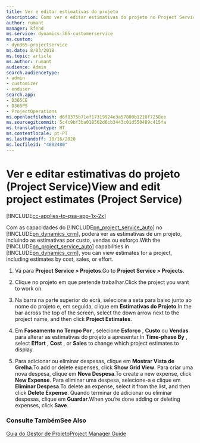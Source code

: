 ```yaml
---
title: Ver e editar estimativas do projeto
description: Como ver e editar estimativas do projeto no Project Service
author: rumant
manager: kfend
ms.service: dynamics-365-customerservice
ms.custom:
- dyn365-projectservice
ms.date: 8/03/2018
ms.topic: article
ms.author: rumant
audience: Admin
search.audienceType:
- admin
- customizer
- enduser
search.app:
- D365CE
- D365PS
- ProjectOperations
ms.openlocfilehash: d6f8375b71ef17319924e3a57800b1218f7258ee
ms.sourcegitcommit: 5c4c9bf3ba018562d6cb3443c01d550489c415fa
ms.translationtype: HT
ms.contentlocale: pt-PT
ms.lasthandoff: 10/16/2020
ms.locfileid: "4082480"
---
```

# <a name="view-and-edit-project-estimates-project-service"></a><span data-ttu-id="7f777-103">Ver e editar estimativas do projeto (Project Service)</span><span class="sxs-lookup"><span data-stu-id="7f777-103">View and edit project estimates (Project Service)</span></span>

[!INCLUDE[cc-applies-to-psa-app-1x-2x](../includes/cc-applies-to-psa-app-1x-2x.md)]

<span data-ttu-id="7f777-104">Com as capacidades do [!INCLUDE[pn_project_service_auto](../includes/pn-project-service-auto.md)] no [!INCLUDE[pn_dynamics_crm](../includes/pn-dynamics-crm.md)], poderá ver as estimativas de um projeto, incluindo as estimativas por custo, vendas ou esforço.</span><span class="sxs-lookup"><span data-stu-id="7f777-104">With the [!INCLUDE[pn_project_service_auto](../includes/pn-project-service-auto.md)] capabilities in [!INCLUDE[pn_dynamics_crm](../includes/pn-dynamics-crm.md)], you can view estimates for a project, including estimates by cost, sales, or effort.</span></span>  
  
1.  <span data-ttu-id="7f777-105">Vá para **Project Service > Projetos**.</span><span class="sxs-lookup"><span data-stu-id="7f777-105">Go to **Project Service > Projects**.</span></span>  
  
2.  <span data-ttu-id="7f777-106">Clique no projeto em que pretende trabalhar.</span><span class="sxs-lookup"><span data-stu-id="7f777-106">Click the project you want to work on.</span></span>  
  
3.  <span data-ttu-id="7f777-107">Na barra na parte superior do ecrã, selecione a seta para baixo junto ao nome do projeto e, em seguida, clique em **Estimativas do Projeto**.</span><span class="sxs-lookup"><span data-stu-id="7f777-107">In the bar across the top of the screen, select the down arrow next to the project name, and then click **Project Estimates**.</span></span>  
  
4.  <span data-ttu-id="7f777-108">Em **Faseamento no Tempo Por** , selecione **Esforço** , **Custo** ou **Vendas** para alterar as estimativas do projeto a apresentar.</span><span class="sxs-lookup"><span data-stu-id="7f777-108">In **Time-phase By** , select **Effort** , **Cost** , or **Sales** to change which project estimates to display.</span></span>  
  
5.  <span data-ttu-id="7f777-109">Para adicionar ou eliminar despesas, clique em **Mostrar Vista de Grelha**.</span><span class="sxs-lookup"><span data-stu-id="7f777-109">To add or delete expenses, click **Show Grid View**.</span></span> <span data-ttu-id="7f777-110">Para criar uma nova despesa, clique em **Nova Despesa**.</span><span class="sxs-lookup"><span data-stu-id="7f777-110">To create a new expense, click **New Expense**.</span></span> <span data-ttu-id="7f777-111">Para eliminar uma despesa, selecione-a e clique em **Eliminar Despesa**.</span><span class="sxs-lookup"><span data-stu-id="7f777-111">To delete an expense, select it from the list, and then click **Delete Expense**.</span></span> <span data-ttu-id="7f777-112">Quando terminar de adicionar ou eliminar despesas, clique em **Guardar**.</span><span class="sxs-lookup"><span data-stu-id="7f777-112">When you’re done adding or deleting expenses, click **Save**.</span></span>  
  
### <a name="see-also"></a><span data-ttu-id="7f777-113">Consulte Também</span><span class="sxs-lookup"><span data-stu-id="7f777-113">See Also</span></span>  
 [<span data-ttu-id="7f777-114">Guia do Gestor de Projeto</span><span class="sxs-lookup"><span data-stu-id="7f777-114">Project Manager Guide</span></span>](../psa/project-manager-guide.md)
